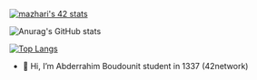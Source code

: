 [![mazhari's 42 stats](https://badge.mediaplus.ma/greenbinary/mazhari)](https://github.com/oakoudad/badge42)

![Anurag's GitHub stats](https://github-readme-stats.vercel.app/api?username=moelazhari&theme=radical&show_icons=true)

[![Top Langs](https://github-readme-stats.vercel.app/api/top-langs/?username=moelazhari&layout=compact)](https://github.com/anuraghazra/github-readme-stats)
- 👋 Hi, I’m Abderrahim Boudounit student in 1337 (42network)
